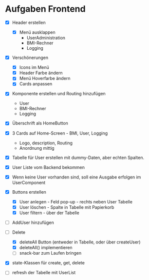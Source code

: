 # Aufgaben Frontend

* [x] Header erstellen
  * [x] Menü ausklappen
    * UserAdministration
    * BMI-Rechner
    * Logging
* [x] Verschönerungen
  * [x] Icons im Menü
  * [x] Header Farbe ändern
  * [x] Menü Hoverfarbe ändern
  * [x] Cards anpassen
* [x] Komponente erstellen und Routing hinzufügen
  * User
  * BMI-Rechner
  * Logging
* [x] Überschrift als HomeButton
* [x] 3 Cards auf Home-Screen - BMI, User, Logging
  * Logo, description, Routing
  * Anordnung mittig
* [x] Tabelle für User erstellen mit dummy-Daten, aber echten Spalten.
* [x] User Liste vom Backend bekommen
* [x] Wenn keine User vorhanden sind, soll eine Ausgabe erfolgen im UserComponent
* [X] Buttons erstellen
  * [x] User anlegen - Feld pop-up - rechts neben User Tabelle
  * [x] User löschen - Spalte in Tabelle mit Papierkorb
  * [x] User filtern - über der Tabelle
* [ ] AddUser hinzufügen
* [ ] Delete
  * [x] deleteAll Button (entweder in Tabelle, oder über createUser)
  * [x] deleteAll() implementieren
  * [ ] snack-bar zum Laufen bringen
* [x] state-Klassen für create, get, delete
* [ ] refresh der Tabelle mit UserList

